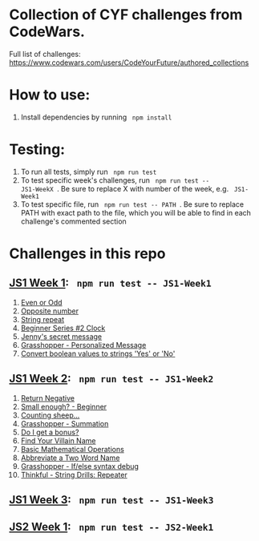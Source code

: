 # Collection of CYF challenges from CodeWars. 

Full list of challenges: https://www.codewars.com/users/CodeYourFuture/authored_collections

# How to use: 

1. Install dependencies by running <code> npm install </code>

# Testing:

1. To run all tests, simply run <code> npm run test</code>
2. To test specific week's challenges, run <code> npm run test -- JS1-WeekX </code>. Be sure to replace X with number of the week, e.g. <code> JS1-Week1</code>
3. To test specific file, run <code> npm run test -- PATH </code>. Be sure to replace PATH with exact path to the file, which you will be able to find in each challenge's commented section

# Challenges in this repo

## [JS1 Week 1](https://www.codewars.com/collections/cyf-js-1-week-1):  <code> npm run test -- JS1-Week1</code>
1. [Even or Odd](https://www.codewars.com/kata/53da3dbb4a5168369a0000fe)
2. [Opposite number](https://www.codewars.com/kata/56dec885c54a926dcd001095)
3. [String repeat](https://www.codewars.com/kata/57a0e5c372292dd76d000d7e)
4. [Beginner Series #2 Clock](https://www.codewars.com/kata/55f9bca8ecaa9eac7100004a)
5. [Jenny's secret message](https://www.codewars.com/kata/55225023e1be1ec8bc000390)
6. [Grasshopper - Personalized Message](https://www.codewars.com/kata/5772da22b89313a4d50012f7)
7. [Convert boolean values to strings 'Yes' or 'No'](https://www.codewars.com/kata/53369039d7ab3ac506000467)

## [JS1 Week 2](https://www.codewars.com/collections/cyf-js-1-week-2): <code> npm run test -- JS1-Week2</code>
1. [Return Negative](https://www.codewars.com/kata/55685cd7ad70877c23000102)
2. [Small enough? - Beginner](https://www.codewars.com/kata/57cc981a58da9e302a000214)
3. [Counting sheep...](https://www.codewars.com/kata/54edbc7200b811e956000556)
4. [Grasshopper - Summation](https://www.codewars.com/kata/55d24f55d7dd296eb9000030)
5. [Do I get a bonus?](https://www.codewars.com/kata/56f6ad906b88de513f000d96)
6. [Find Your Villain Name](https://www.codewars.com/kata/536c00e21da4dc0a0700128b)
7. [Basic Mathematical Operations](https://www.codewars.com/kata/57356c55867b9b7a60000bd7)
8. [Abbreviate a Two Word Name](https://www.codewars.com/kata/57eadb7ecd143f4c9c0000a3)
9. [Grasshopper - If/else syntax debug](https://www.codewars.com/kata/57089707fe2d01529f00024a)
10. [Thinkful - String Drills: Repeater](https://www.codewars.com/kata/585a1a227cb58d8d740001c3)

## [JS1 Week 3](https://www.codewars.com/collections/cyf-js-1-week-3): <code> npm run test -- JS1-Week3</code>

## [JS2 Week 1](https://www.codewars.com/collections/cyf-js-2-week-1): <code> npm run test -- JS2-Week1</code>
